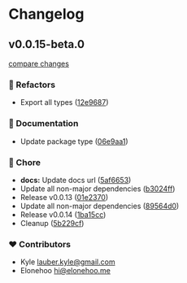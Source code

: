 # Changelog


## v0.0.15-beta.0

[compare changes](https://github.com/kylegl/vue-hooks-form/compare/v0.0.12...v0.0.15-beta.0)

### 💅 Refactors

- Export all types ([12e9687](https://github.com/kylegl/vue-hooks-form/commit/12e9687))

### 📖 Documentation

- Update package type ([06e9aa1](https://github.com/kylegl/vue-hooks-form/commit/06e9aa1))

### 🏡 Chore

- **docs:** Update docs url ([5af6653](https://github.com/kylegl/vue-hooks-form/commit/5af6653))
- Update all non-major dependencies ([b3024ff](https://github.com/kylegl/vue-hooks-form/commit/b3024ff))
- Release v0.0.13 ([01e2370](https://github.com/kylegl/vue-hooks-form/commit/01e2370))
- Update all non-major dependencies ([89564d0](https://github.com/kylegl/vue-hooks-form/commit/89564d0))
- Release v0.0.14 ([1ba15cc](https://github.com/kylegl/vue-hooks-form/commit/1ba15cc))
- Cleanup ([5b229cf](https://github.com/kylegl/vue-hooks-form/commit/5b229cf))

### ❤️ Contributors

- Kyle <lauber.kyle@gmail.com>
- Elonehoo <hi@elonehoo.me>

